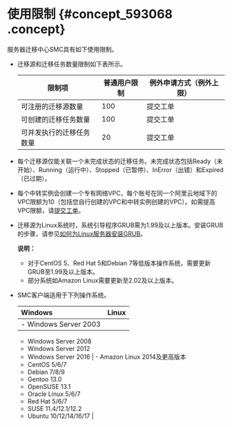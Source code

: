 # 使用限制 {#concept_593068 .concept}

服务器迁移中心SMC具有如下使用限制。

-   迁移源和迁移任务数量限制如下表所示。

    |限制项|普通用户限制|例外申请方式（例外上限）|
    |---|------|------------|
    |可注册的迁移源数量|100|提交工单|
    |可创建的迁移任务数量|100|提交工单|
    |可并发执行的迁移任务数量|20|提交工单|

-   每个迁移源仅能关联一个未完成状态的迁移任务。未完成状态包括Ready（未开始）、Running（运行中）、Stopped（已暂停）、InError（出错）和Expired（已过期）。
-   每个中转实例会创建一个专有网络VPC，每个账号在同一个阿里云地域下的VPC限额为10（包括您自行创建的VPC和中转实例创建的VPC）。如需提高VPC限额，请[提交工单](https://workorder.console.aliyun.com/#/ticket/list/)。
-   迁移源为Linux系统时，系统引导程序GRUB需为1.99及以上版本。安装GRUB的步骤，请参见[如何为Linux服务器安装GRUB](../../../../cn.zh-CN/镜像/常见问题/如何为Linux服务器安装GRUB.md#)。

    **说明：** 

    -   对于CentOS 5、Red Hat 5和Debian 7等低版本操作系统，需要更新GRUB至1.99及以上版本。
    -   部分系统如Amazon Linux需要更新至2.02及以上版本。
-   SMC客户端适用于下列操作系统。

    |Windows|Linux|
    |:------|:----|
    |     -   Windows Server 2003
    -   Windows Server 2008
    -   Windows Server 2012
    -   Windows Server 2016
 |     -   Amazon Linux 2014及更高版本
    -   CentOS 5/6/7
    -   Debian 7/8/9
    -   Gentoo 13.0
    -   OpenSUSE 13.1
    -   Oracle Linux 5/6/7
    -   Red Hat 5/6/7
    -   SUSE 11.4/12.1/12.2
    -   Ubuntu 10/12/14/16/17
 |


